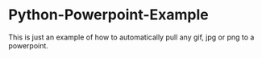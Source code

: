 # Python-Powerpoint-Example
 This is just an example of how to automatically pull any gif, jpg or png to a powerpoint.
